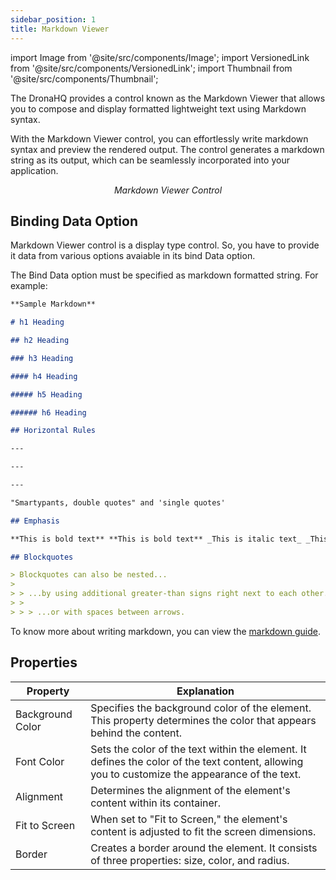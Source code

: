 ```yaml
---
sidebar_position: 1
title: Markdown Viewer
---
```


import Image from '@site/src/components/Image'; import VersionedLink from '@site/src/components/VersionedLink'; import
Thumbnail from '@site/src/components/Thumbnail';


The DronaHQ provides a control known as the Markdown Viewer that allows you to compose and display formatted lightweight text using Markdown syntax.

With the Markdown Viewer control, you can effortlessly write markdown syntax and preview the rendered output. The control generates a markdown string as its output, which can be seamlessly incorporated into your application.

<figure>
  <Thumbnail src="/img/reference/controls/markdown-viewer/preview.jpeg" alt="Markdown viewer control" />
  <figcaption align = "center"><i>Markdown Viewer Control</i></figcaption>
</figure>

## Binding Data Option

Markdown Viewer control is a display type control. So, you have to provide it data from various options avaiable in its bind Data option. 

The Bind Data option must be specified as markdown formatted string. For example:

```md
**Sample Markdown**

# h1 Heading

## h2 Heading

### h3 Heading

#### h4 Heading

##### h5 Heading

###### h6 Heading

## Horizontal Rules

---

---

---

"Smartypants, double quotes" and 'single quotes'

## Emphasis

**This is bold text** **This is bold text** _This is italic text_ _This is italic text_ ~~Strikethrough~~

## Blockquotes

> Blockquotes can also be nested...
>
> > ...by using additional greater-than signs right next to each other...
> >
> > > ...or with spaces between arrows.
```

To know more about writing markdown, you can view the [markdown guide](https://www.markdownguide.org/cheat-sheet/).


## Properties

| Property      | Explanation                                                                                            |
|---------------|--------------------------------------------------------------------------------------------------------|
| Background Color  | Specifies the background color of the element. This property determines the color that appears behind the content.                                                   |
| Font Color        | Sets the color of the text within the element. It defines the color of the text content, allowing you to customize the appearance of the text.    
| Alignment     | Determines the alignment of the element's content within its container.                                 |
| Fit to Screen | When set to "Fit to Screen," the element's content is adjusted to fit the screen dimensions.           |
| Border        | Creates a border around the element. It consists of three properties: size, color, and radius.          |


